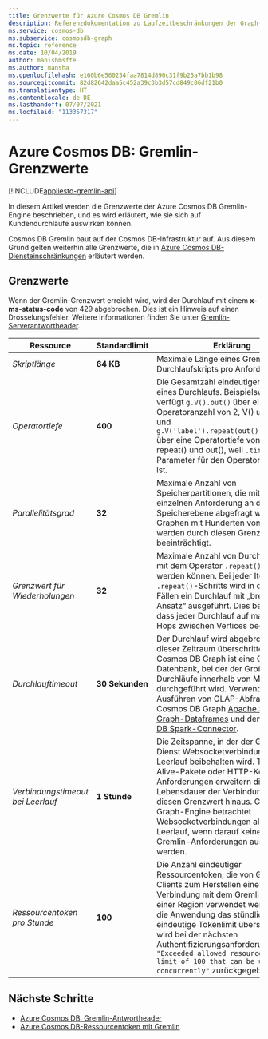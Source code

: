```yaml
---
title: Grenzwerte für Azure Cosmos DB Gremlin
description: Referenzdokumentation zu Laufzeitbeschränkungen der Graph-Engine
ms.service: cosmos-db
ms.subservice: cosmosdb-graph
ms.topic: reference
ms.date: 10/04/2019
author: manishmsfte
ms.author: mansha
ms.openlocfilehash: e160b6e560254faa7814d890c31f9b25a7bb1b98
ms.sourcegitcommit: 82d82642daa5c452a39c3b3d57cd849c06df21b0
ms.translationtype: HT
ms.contentlocale: de-DE
ms.lasthandoff: 07/07/2021
ms.locfileid: "113357317"
---
```

# <a name="azure-cosmos-db-gremlin-limits"></a>Azure Cosmos DB: Gremlin-Grenzwerte
[!INCLUDE[appliesto-gremlin-api](includes/appliesto-gremlin-api.md)]

In diesem Artikel werden die Grenzwerte der Azure Cosmos DB Gremlin-Engine beschrieben, und es wird erläutert, wie sie sich auf Kundendurchläufe auswirken können.

Cosmos DB Gremlin baut auf der Cosmos DB-Infrastruktur auf. Aus diesem Grund gelten weiterhin alle Grenzwerte, die in [Azure Cosmos DB-Diensteinschränkungen](./concepts-limits.md) erläutert werden.

## <a name="limits"></a>Grenzwerte

Wenn der Gremlin-Grenzwert erreicht wird, wird der Durchlauf mit einem **x-ms-status-code** von 429 abgebrochen. Dies ist ein Hinweis auf einen Drosselungsfehler. Weitere Informationen finden Sie unter [Gremlin-Serverantwortheader](gremlin-limits.md).

**Ressource**    | **Standardlimit** | **Erklärung**
--- | --- | ---
*Skriptlänge* | **64 KB** | Maximale Länge eines Gremlin-Durchlaufskripts pro Anforderung.
*Operatortiefe* | **400** |  Die Gesamtzahl eindeutiger Schritte eines Durchlaufs. Beispielsweise verfügt ```g.V().out()``` über eine Operatoranzahl von 2, V() und out(), und ```g.V('label').repeat(out()).times(100)``` über eine Operatortiefe von 3, V(), repeat() und out(), weil ```.times(100)``` ein Parameter für den Operator ```.repeat()``` ist.
*Parallelitätsgrad* | **32** | Maximale Anzahl von Speicherpartitionen, die mit einer einzelnen Anforderung an die Speicherebene abgefragt werden. Graphen mit Hunderten von Partitionen werden durch diesen Grenzwert beeinträchtigt.
*Grenzwert für Wiederholungen* | **32** | Maximale Anzahl von Durchläufen, die mit dem Operator ```.repeat()``` ausgeführt werden können. Bei jeder Iteration des ```.repeat()```-Schritts wird in den meisten Fällen ein Durchlauf mit „breitem Ansatz“ ausgeführt. Dies bedeutet, dass jeder Durchlauf auf maximal 32 Hops zwischen Vertices begrenzt ist.
*Durchlauftimeout* | **30 Sekunden** | Der Durchlauf wird abgebrochen, wenn dieser Zeitraum überschritten wird. Cosmos DB Graph ist eine OLTP-Datenbank, bei der der Großteil der Durchläufe innerhalb von Millisekunden durchgeführt wird. Verwenden Sie zum Ausführen von OLAP-Abfragen für Cosmos DB Graph [Apache Spark](https://azure.microsoft.com/services/cosmos-db/) mit [Graph-Dataframes](https://spark.apache.org/docs/latest/sql-programming-guide.html#datasets-and-dataframes) und dem [Cosmos DB Spark-Connector](https://github.com/Azure/azure-cosmosdb-spark).
*Verbindungstimeout bei Leerlauf* | **1 Stunde** | Die Zeitspanne, in der der Gremlin-Dienst Websocketverbindungen im Leerlauf beibehalten wird. TCP-Keep-Alive-Pakete oder HTTP-Keep-Alive-Anforderungen erweitern die Lebensdauer der Verbindung nicht über diesen Grenzwert hinaus. Cosmos DB Graph-Engine betrachtet Websocketverbindungen als im Leerlauf, wenn darauf keine aktiven Gremlin-Anforderungen ausgeführt werden.
*Ressourcentoken pro Stunde* | **100** | Die Anzahl eindeutiger Ressourcentoken, die von Gremlin-Clients zum Herstellen einer Verbindung mit dem Gremlin-Konto in einer Region verwendet werden. Wenn die Anwendung das stündliche eindeutige Tokenlimit überschreitet, wird bei der nächsten Authentifizierungsanforderung `"Exceeded allowed resource token limit of 100 that can be used concurrently"` zurückgegeben.

## <a name="next-steps"></a>Nächste Schritte
* [Azure Cosmos DB: Gremlin-Antwortheader](gremlin-headers.md)
* [Azure Cosmos DB-Ressourcentoken mit Gremlin](how-to-use-resource-tokens-gremlin.md)
